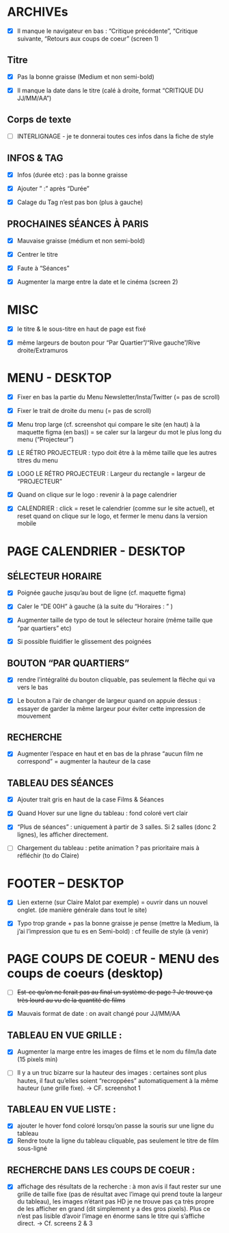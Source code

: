 # ARCHIVEs

- [x] Il manque le navigateur en bas : “Critique précédente”, “Critique suivante, “Retours aux coups de coeur” (screen 1)

## Titre

- [x] Pas la bonne graisse (Medium et non semi-bold)

- [x] Il manque la date dans le titre (calé à droite, format “CRITIQUE DU JJ/MM/AA”)

## Corps de texte

- [ ] INTERLIGNAGE - je te donnerai toutes ces infos dans la fiche de style

## INFOS & TAG

- [x] Infos (durée etc) : pas la bonne graisse

- [x] Ajouter ” :” après “Durée”

- [x] Calage du Tag n’est pas bon (plus à gauche)

## PROCHAINES SÉANCES À PARIS

- [x] Mauvaise graisse (médium et non semi-bold)

- [x] Centrer le titre

- [x] Faute à “Séances”

- [x] Augmenter la marge entre la date et le cinéma (screen 2)

# MISC

- [x] le titre & le sous-titre en haut de page est fixé

- [x] même largeurs de bouton pour “Par Quartier”/“Rive gauche”/Rive droite/Extramuros

# MENU - DESKTOP

- [x] Fixer en bas la partie du Menu Newsletter/Insta/Twitter (= pas de scroll)

- [x] Fixer le trait de droite du menu (= pas de scroll)

- [x] Menu trop large (cf. screenshot qui compare le site (en haut) à la maquette figma (en bas)) = se caler sur la largeur du mot le plus long du menu (“Projecteur”)

- [x] LE RÉTRO PROJECTEUR : typo doit être à la même taille que les autres titres du menu

- [x] LOGO LE RÉTRO PROJECTEUR : Largeur du rectangle = largeur de “PROJECTEUR”

- [x] Quand on clique sur le logo : revenir à la page calendrier

- [x] CALENDRIER : click = reset le calendrier (comme sur le site actuel), et reset quand on clique sur le logo, et fermer le menu dans la version mobile

# PAGE CALENDRIER - DESKTOP

## SÉLECTEUR HORAIRE

- [x] Poignée gauche jusqu’au bout de ligne (cf. maquette figma)

- [x] Caler le “DE 00H” à gauche (à la suite du “Horaires : ” )

- [x] Augmenter taille de typo de tout le sélecteur horaire (même taille que “par quartiers” etc)

- [x] Si possible fluidifier le glissement des poignées

## BOUTON “PAR QUARTIERS”

- [x] rendre l’intégralité du bouton cliquable, pas seulement la flèche qui va vers le bas

- [x] Le bouton a l’air de changer de largeur quand on appuie dessus : essayer de garder la même largeur pour éviter cette impression de mouvement

## RECHERCHE

- [x] Augmenter l’espace en haut et en bas de la phrase “aucun film ne correspond” = augmenter la hauteur de la case

## TABLEAU DES SÉANCES

- [x] Ajouter trait gris en haut de la case Films & Séances

- [x] Quand Hover sur une ligne du tableau : fond coloré vert clair

- [x] “Plus de séances” : uniquement à partir de 3 salles. Si 2 salles (donc 2 lignes), les afficher directement.

- [ ] Chargement du tableau : petite animation ? pas prioritaire mais à réfléchir (to do Claire)

# FOOTER – DESKTOP

- [x] Lien externe (sur Claire Malot par exemple) = ouvrir dans un nouvel onglet. (de manière générale dans tout le site)

- [x] Typo trop grande + pas la bonne graisse je pense (mettre la Medium, là j’ai l’impression que tu es en Semi-bold) : cf feuille de style (à venir)

# PAGE COUPS DE COEUR - MENU des coups de coeurs (desktop)

- [ ] ~~Est-ce qu’on ne ferait pas au final un système de page ? Je trouve ça très lourd au vu de la quantité de films~~

- [x] Mauvais format de date : on avait changé pour JJ/MM/AA

## TABLEAU EN VUE GRILLE :

- [x] Augmenter la marge entre les images de films et le nom du film/la date (15 pixels min)

- [ ] Il y a un truc bizarre sur la hauteur des images : certaines sont plus hautes, il faut qu’elles soient “recroppées” automatiquement à la même hauteur (une grille fixe). -> CF. screenshot 1

## TABLEAU EN VUE LISTE :

- [x] ajouter le hover fond coloré lorsqu’on passe la souris sur une ligne du tableau
- [x] Rendre toute la ligne du tableau cliquable, pas seulement le titre de film sous-ligné

## RECHERCHE DANS LES COUPS DE COEUR :

- [x] affichage des résultats de la recherche : à mon avis il faut rester sur une grille de taille fixe (pas de résultat avec l’image qui prend toute la largeur du tableau), les images n’étant pas HD je ne trouve pas ça très propre de les afficher en grand (dit simplement y a des gros pixels). Plus ce n’est pas lisible d’avoir l’image en énorme sans le titre qui s’affiche direct. -> Cf. screens 2 & 3
